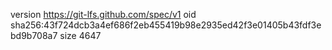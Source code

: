 version https://git-lfs.github.com/spec/v1
oid sha256:43f724dcb3a4ef686f2eb455419b98e2935ed42f3e01405b43fdf3ebd9b708a7
size 4647
